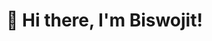 # 👋 Hi there, I'm Biswojit!

<!--


Welcome to my GitHub profile! I’m passionate about web development, Java programming, and building creative digital solutions.

## 🚀 About Me

- 🌱 I’m currently learning **Java**, **Web Technologies**, and **Front-End Development**
- 🔭 I’m currently working on: a responsive shopping cart using **HTML/CSS/JavaScript**
- 🤝 I’m looking to collaborate on **open-source front-end projects**
- 💬 Ask me about: Java, HTML/CSS, Git, and modern UI design
- 📫 How to reach me: [LinkedIn](#) | [Email](#)
- ⚡ Fun fact: I love designing websites inspired by Apple!

## 🧰 Tech Stack

<img src="https://skillicons.dev/icons?i=html,css,js,java,git,github,vscode&theme=dark" alt="Tech Stack" />

## 📈 GitHub Stats

![Biswojit's GitHub stats](https://github-readme-stats.vercel.app/api?username=Biswojit143&show_icons=true&theme=tokyonight)

## 🔗 Connect With Me

[![LinkedIn](https://img.shields.io/badge/-LinkedIn-blue?logo=linkedin&style=flat-square)](#)
[![Email](https://img.shields.io/badge/-Email-red?logo=gmail&style=flat-square)](#)

-->
